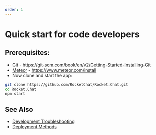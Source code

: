 ```yaml
---
order: 1
---
```


# Quick start for code developers

## Prerequisites:
- [Git](https://git-scm.com/book/en/v2/Getting-Started-Installing-Git) - https://git-scm.com/book/en/v2/Getting-Started-Installing-Git
- [Meteor](https://www.meteor.com/install) - https://www.meteor.com/install
- Now clone and start the app:

```bash
git clone https://github.com/RocketChat/Rocket.Chat.git
cd Rocket.Chat
npm start
```

## See Also
- [Development Troubleshooting](/6.%20Developer%20Guides/Troubleshooting)
- [Deployment Methods](/3.%20Installation/2.%20PaaS%20Deployments)
